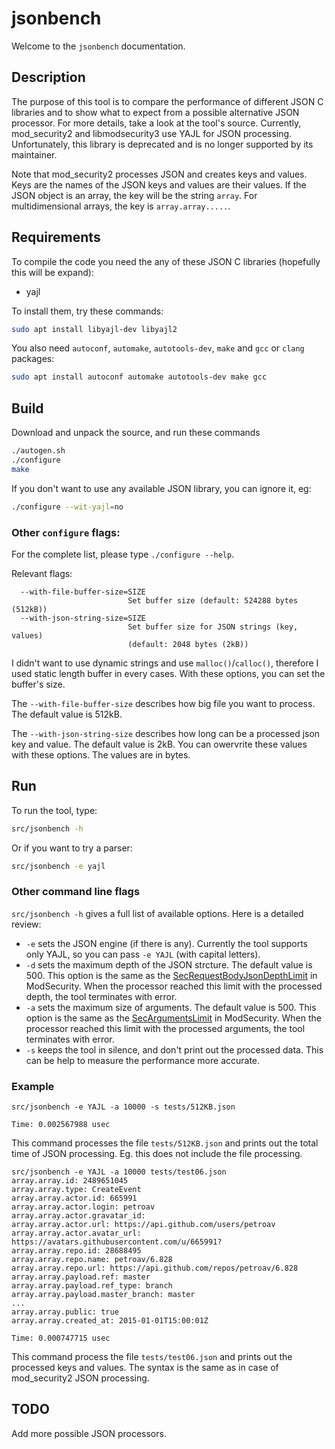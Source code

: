 jsonbench
=========

Welcome to the `jsonbench` documentation.

## Description

The purpose of this tool is to compare the performance of different JSON C libraries and to show what to expect from a possible alternative JSON processor. For more details, take a look at the tool's source. Currently, mod_security2 and libmodsecurity3 use YAJL for JSON processing. Unfortunately, this library is deprecated and is no longer supported by its maintainer.

Note that mod_security2 processes JSON and creates keys and values. Keys are the names of the JSON keys and values ​​are their values. If the JSON object is an array, the key will be the string `array`. For multidimensional arrays, the key is `array.array.....`.

## Requirements

To compile the code you need the any of these JSON C libraries (hopefully this will be expand):
* yajl

To install them, try these commands:

```bash
sudo apt install libyajl-dev libyajl2
```

You also need `autoconf`, `automake`, `autotools-dev`, `make` and `gcc` or `clang` packages:

```bash
sudo apt install autoconf automake autotools-dev make gcc
```

## Build

Download and unpack the source, and run these commands

```bash
./autogen.sh
./configure
make
```
If you don't want to use any available JSON library, you can ignore it, eg:
```bash
./configure --wit-yajl=no
```

### Other `configure` flags:
For the complete list, please type `./configure --help`.

Relevant flags:
```
  --with-file-buffer-size=SIZE
                          Set buffer size (default: 524288 bytes (512kB))
  --with-json-string-size=SIZE
                          Set buffer size for JSON strings (key, values)
                          (default: 2048 bytes (2kB))
```
I didn't want to use dynamic strings and use `malloc()`/`calloc()`, therefore I used static length buffer in every cases. With these options, you can set the buffer's size.

The `--with-file-buffer-size` describes how big file you want to process. The default value is 512kB.

The `--with-json-string-size` describes how long can be a processed json key and value. The default value is 2kB. You can owervrite these values with these options. The values are in bytes.

## Run

To run the tool, type:
```bash
src/jsonbench -h
```

Or if you want to try a parser:
```bash
src/jsonbench -e yajl
```

### Other command line flags

`src/jsonbench -h` gives a full list of available options. Here is a detailed review:

* `-e` sets the JSON engine (if there is any). Currently the tool supports only YAJL, so you can pass `-e YAJL` (with capital letters).
* `-d` sets the maximum depth of the JSON strcture. The default value is 500. This option is the same as the [SecRequestBodyJsonDepthLimit](https://github.com/owasp-modsecurity/ModSecurity/wiki/Reference-Manual-(v2.x)#user-content-SecRequestBodyJsonDepthLimit) in ModSecurity. When the processor reached this limit with the processed depth, the tool terminates with error.
* `-a` sets the maximum size of arguments. The default value is 500. This option is the same as the [SecArgumentsLimit](https://github.com/owasp-modsecurity/ModSecurity/wiki/Reference-Manual-(v2.x)#secargumentslimit) in ModSecurity. When the processor reached this limit with the processed arguments, the tool terminates with error.
* `-s` keeps the tool in silence, and don't print out the processed data. This can be help to measure the performance more accurate.

### Example

```
src/jsonbench -e YAJL -a 10000 -s tests/512KB.json 

Time: 0.002567988 usec
```
This command processes the file `tests/512KB.json` and prints out the total time of JSON processing. Eg. this does not include the file processing.

```
src/jsonbench -e YAJL -a 10000 tests/test06.json 
array.array.id: 2489651045
array.array.type: CreateEvent
array.array.actor.id: 665991
array.array.actor.login: petroav
array.array.actor.gravatar_id: 
array.array.actor.url: https://api.github.com/users/petroav
array.array.actor.avatar_url: https://avatars.githubusercontent.com/u/665991?
array.array.repo.id: 28688495
array.array.repo.name: petroav/6.828
array.array.repo.url: https://api.github.com/repos/petroav/6.828
array.array.payload.ref: master
array.array.payload.ref_type: branch
array.array.payload.master_branch: master
...
array.array.public: true
array.array.created_at: 2015-01-01T15:00:01Z

Time: 0.000747715 usec
```
This command process the file `tests/test06.json` and prints out the processed keys and values. The syntax is the same as in case of mod_security2 JSON processing.

## TODO

Add more possible JSON processors.